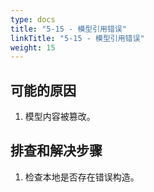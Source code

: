 ```yaml
---
type: docs
title: "5-15 - 模型引用错误"
linkTitle: "5-15 - 模型引用错误"
weight: 15
---
```


## 可能的原因

1. 模型内容被篡改。

## 排查和解决步骤

1. 检查本地是否存在错误构造。

<p style="margin-top: 3rem;"> </p>